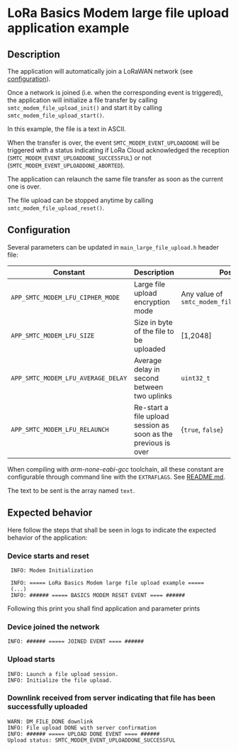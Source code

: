 # LoRa Basics Modem large file upload application example

## Description

The application will automatically join a LoRaWAN network (see [configuration](../../apps/common/lorawan_key_config.h)).

Once a network is joined (i.e. when the corresponding event is triggered), the application will initialize a file transfer by calling `smtc_modem_file_upload_init()` and start it by calling `smtc_modem_file_upload_start()`.

In this example, the file is a text in ASCII.

When the transfer is over, the event `SMTC_MODEM_EVENT_UPLOADDONE` will be triggered with a status indicating if LoRa Cloud acknowledged the reception (`SMTC_MODEM_EVENT_UPLOADDONE_SUCCESSFUL`) or not (`SMTC_MODEM_EVENT_UPLOADDONE_ABORTED`).

The application can relaunch the same file transfer as soon as the current one is over.

The file upload can be stopped anytime by calling `smtc_modem_file_upload_reset()`.

## Configuration

Several parameters can be updated in `main_large_file_upload.h` header file:

| Constant                           | Description                                                    | Possible values                                     | Default Value                      |
| ---------------------------------- | -------------------------------------------------------------- | --------------------------------------------------- | ---------------------------------- |
| `APP_SMTC_MODEM_LFU_CIPHER_MODE`   | Large file upload encryption mode                              | Any value of `smtc_modem_file_upload_cipher_mode_t` | `SMTC_MODEM_FILE_UPLOAD_NO_CIPHER` |
| `APP_SMTC_MODEM_LFU_SIZE`          | Size in byte of the file to be uploaded                        | [1,2048]                                            | 2048                               |
| `APP_SMTC_MODEM_LFU_AVERAGE_DELAY` | Average delay in second between two uplinks                    | `uint32_t`                                          | 30                                 |
| `APP_SMTC_MODEM_LFU_RELAUNCH`      | Re-start a file upload session as soon as the previous is over | {`true`, `false`}                                   | `false`                            |

When compiling with *arm-none-eabi-gcc* toolchain, all these constant are configurable through command line with the `EXTRAFLAGS`.
See [README.md](../../../README.md#command-line-configuration).

The text to be sent is the array named `text`.

## Expected behavior
Here follow the steps that shall be seen in logs to indicate the expected behavior of the application:
 
### Device starts and reset

```
 INFO: Modem Initialization

 INFO: ===== LoRa Basics Modem large file upload example =====
 (...)
 INFO: ###### ===== BASICS MODEM RESET EVENT ==== ######
```
Following this print you shall find application and parameter prints

### Device joined the network

```
INFO: ###### ===== JOINED EVENT ==== ######
```

### Upload starts
```
INFO: Launch a file upload session.
INFO: Initialize the file upload.
```

### Downlink received from server indicating that file has been successfully uploaded

```
WARN: DM_FILE_DONE downlink
INFO: File upload DONE with server confirmation 
INFO: ###### ===== UPLOAD DONE EVENT ==== ######
Upload status: SMTC_MODEM_EVENT_UPLOADDONE_SUCCESSFUL
```